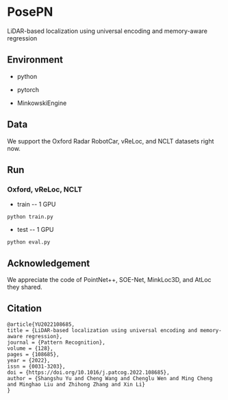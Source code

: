 # PosePN
LiDAR-based localization using universal encoding and memory-aware regression

## Environment

- python

- pytorch

- MinkowskiEngine

## Data

We support the Oxford Radar RobotCar, vReLoc, and NCLT datasets right now.


## Run
### Oxford, vReLoc, NCLT

- train -- 1 GPU
```
python train.py
```

- test  -- 1 GPU
```
python eval.py
```

## Acknowledgement

 We appreciate the code of PointNet++, SOE-Net, MinkLoc3D, and AtLoc they shared.

## Citation

```
@article{YU2022108685,
title = {LiDAR-based localization using universal encoding and memory-aware regression},
journal = {Pattern Recognition},
volume = {128},
pages = {108685},
year = {2022},
issn = {0031-3203},
doi = {https://doi.org/10.1016/j.patcog.2022.108685},
author = {Shangshu Yu and Cheng Wang and Chenglu Wen and Ming Cheng and Minghao Liu and Zhihong Zhang and Xin Li}
}
```
